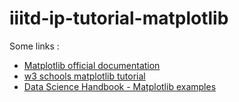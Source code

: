 # iiitd-ip-tutorial-matplotlib

Some links :
- [Matplotlib official documentation](https://matplotlib.org/)
- [w3 schools matplotlib tutorial](https://www.w3schools.com/python/matplotlib_intro.asp)
- [Data Science Handbook - Matplotlib examples](https://jakevdp.github.io/PythonDataScienceHandbook/04.00-introduction-to-matplotlib.html)

